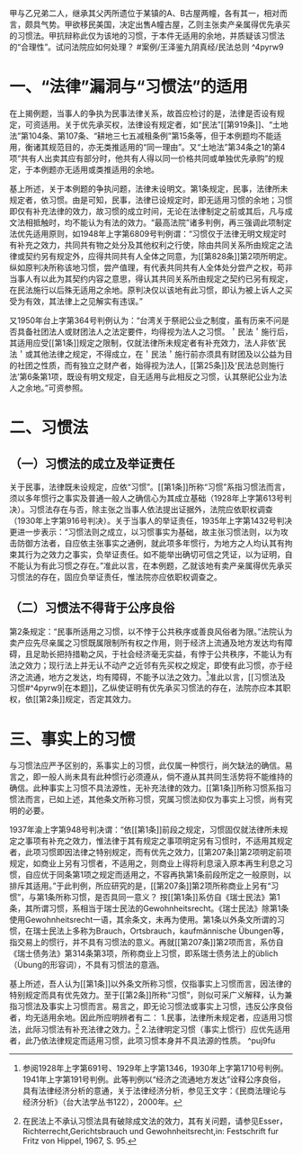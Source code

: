甲与乙兄弟二人，继承其父丙所遗位于某镇的A、B古屋两幢，各有其一，相对而言，颇具气势。甲欲移民美国，决定出售A幢古屋，乙则主张卖产亲属得优先承买的习惯法。甲抗辩称此仅为该地的习惯，于本件无适用的余地，并质疑该习惯法的“合理性”。试问法院应如何处理？ #案例/王泽鉴九阴真经/民法总则  ^4pyrw9

# 一、“法律”漏洞与“习惯法”的适用

在上揭例题，当事人的争执为民事法律关系，故首应检讨的是，法律是否设有规定，可资适用。关于优先承买权，法律设有规定者，如“民法”[[第919条]]、“土地法”第104条、第107条、“耕地三七五减租条例”第15条等，但于本例题均不能适用，衡诸其规范目的，亦无类推适用的“同一理由”。又“土地法”第34条之1的第4项“共有人出卖其应有部分时，他共有人得以同一价格共同或单独优先承购”的规定，于本例题亦无适用或类推适用的余地。

基上所述，关于本例题的争执问题，法律未设明文。第1条规定，民事，法律所未规定者，依习惯。由是可知，民事，法律已设规定时，即无适用习惯的余地；习惯即仅有补充法律的效力，故习惯的成立时间，无论在法律制定之前或其后，凡与成文法相抵触时，均不能认为有法的效力。“最高法院”诸多判例，再三强调此项制定法优先适用原则，如1948年上字第6809号判例谓：“习惯仅于法律无明文规定时有补充之效力，共同共有物之处分及其他权利之行使，除由共同关系所由规定之法律或契约另有规定外，应得共同共有人全体之同意，为[[第828条]]第2项所明定。纵如原判决所称该地习惯，尝产值理，有代表共同共有人全体处分尝产之权，苟非当事人有以此为其契约内容之意思，得认其共同关系所由规定之契约已另有规定，在民法施行以后殊无适用之余地。原判决仅以该地有此习惯，即认为被上诉人之买受为有效，其法律上之见解实有违误。”

又1950年台上字第364号判例认为：“台湾关于祭祀公业之制度，虽有历来不问是否具备社团法人或财团法人之法定要件，均得视为法人之习惯。＇民法＇施行后，其适用应受[[第1条]]规定之限制，仅就法律所未规定者有补充效力，法人非依'民法＇或其他法律之规定，不得成立，在＇民法＇施行前亦须具有财团及以公益为目的社团之性质，而有独立之财产者，始得视为法人，[[第25条]]及‘民法总则施行法’第6条第1项，既设有明文规定，自无适用与此相反之习惯，认其祭祀公业为法人之余地。”可资参照。

# 二、习惯法

## （一）习惯法的成立及举证责任

关于民事，法律既未设规定，应依“习惯”。[[第1条]]所称“习惯”系指习惯法而言，须以多年惯行之事实及普通一般人之确信心为其成立基础（1928年上字第613号判决）。习惯法存在与否，除主张之当事人依法提出证据外，法院应依职权调查（1930年上字第916号判决）。关于当事人的举证责任，1935年上字第1432号判决更进一步表示：“习惯法则之成立，以习惯事实为基础，故主张习惯法则，以为攻击防御方法者，自应依主张事实之通例，就此项多年惯行，为地方之人均认其有拘束其行为之效力之事实，负举证责任。如不能举出确切可信之凭证，以为证明，自不能认为有此习惯之存在。”准此以言，在本例题，乙就该地有卖产亲属得优先承买习惯法的存在，固应负举证责任，惟法院亦应依职权调查之。

## （二）习惯法不得背于公序良俗
第2条规定：“民事所适用之习惯，以不悖于公共秩序或善良风俗者为限。”法院认为卖产应先尽亲属之习惯既属限制所有权之作用，则于经济上流通及地方发达均有障碍，且足助长把持措勒之风，于社会经济毫无实益，有悖于公共秩序，不能认为有法之效力；现行法上并无认不动产之近邻有先买权之规定，即使有此习惯，亦于经济之流通，地方之发达，均有障碍，不能予以法之效力。[^1]准此以言，[[习惯法及习惯#^4pyrw9|在本题]]，乙纵使证明有优先承买习惯法的存在，法院亦应本其职权，依[[第2条]]规定，否定其效力。

[^1]:参阅1928年上字第691号、1929年上字第1346，1930年上字第1710号判例。1941年上字第191号判例。此等判例以“经济之流通地方发达”诠释公序良俗，具有法律经济分析的意通，关于法律经济分析，参见王文字：《民商法理论与经济分析》（台大法学丛书122），2000年。

# 三、事实上的习惯

与习惯法应严予区别的，系事实上的习惯，此仅属一种惯行，尚欠缺法的确信。易言之，即一般人尚未具有此种惯行必须遵从，倘不遵从其共同生活势将不能维持的确信。此种事实上习惯不具法源性，无补充法律的效力。[[第1条]]所称习惯系指习惯法而言，已如上述，其他条文所称习惯，究属习惯法抑仅为事实上习惯，尚有究明的必要。

1937年渝上字第948号判决谓：“依[[第1条]]前段之规定，习惯固仅就法律所未规定之事项有补充之效力，惟法律于其有规定之事项明定另有习惯时，不适用其规定者，此项习惯即因法律之特别规定，而有优先之效力，[[第207条]]第2项明定前项规定，如商业上另有习惯者，不适用之，则商业上得将利息滚入原本再生利息之习惯，自应优于同条第1项之规定而适用之，不容再执第1条前段所定之一般原则，以排斥其适用。”于此判例，所应研究的是，[[第207条]]第2项所称商业上另有“习惯”，与第1条所称习惯，是否具同一意义？
按[[第1条]]系仿自《瑞士民法》第1条，其所谓习惯，系相当于瑞士民法的Gewohnheitsrecht。《瑞士民法》除第1条使用Gewohnheitsrecht一语，其余条文，未再为使用。第1条以外条文所谓的习惯，在瑞士民法上多称为Brauch，Ortsbrauch，kaufmännische Übungen等，指交易上的惯行，并不具有习惯法的意义。再就[[第207条]]第2项而言，系仿自《瑞士债务法》第314条第3项，所称商业上习惯，即系瑞士债务法上的üblich（Übung的形容词），不具有习惯法的意涵。

基上所述，吾人认为[[第1条]]以外条文所称习惯，仅指事实上习惯而言，因法律的特别规定而具有优先效力。至于[[第2条]]所称“习惯”，则似可采广义解释，认为兼指习惯法及事实上习惯而言。易言之，即无论习惯法或事实上习惯，违反公序良俗者，均无适用余地。因此所应明辨者有二： 
1.民事，法律所未规定者，应适用习惯法，此际习惯法有补充法律之效力。[^2]
2.法律明定习惯（事实上惯行）应优先适用者，此乃依法律规定而适用习惯，此项习惯本身并不具法源的性质。 ^puj9fu

[^2]:在民法上不承认习惯法具有破除成文法的效力，其有关问题，请参见Esser， Richterrecht,Gerichtsbrauch und Gewohnheitsrecht,in: Festschrift fur Fritz von Hippel, 1967, S. 95.